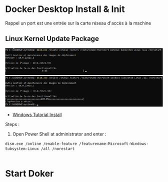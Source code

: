 # Docker Desktop Install & Init

Rappel un port est une entrée sur la carte réseau d'accès à la machine

## Linux Kernel Update Package

![Install start](assets/wsl_install_start.png)
![Install Weldone](assets/wsl_install_weldone.png)

- [Windows Tutorial Install](https://learn.microsoft.com/en-us/windows/wsl/install-manual)

Steps :


1. Open Power Shell at administrator and enter :
```PS
dism.exe /online /enable-feature /featurename:Microsoft-Windows-Subsystem-Linux /all /norestart


```


# Start Doker